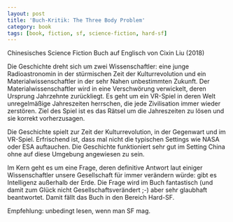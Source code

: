 ```yaml
---
layout: post
title: 'Buch-Kritik: The Three Body Problem'
category: book
tags: [book, fiction, sf, science-fiction, hard-sf]
---
```


Chinesisches Science Fiction Buch auf Englisch von Cixin Liu (2018)

Die Geschichte dreht sich um zwei Wissenschaftler: eine junge Radioastronomin in der stürmischen Zeit der Kulturrevolution und ein Materialwissenschaftler in der sehr Nahen unbestimmten Zukunft. Der Materialwissenschaftler wird in eine Verschwörung verwickelt, deren Ursprung Jahrzehnte zurückliegt. Es geht um ein VR-Spiel in deren Welt unregelmäßige Jahreszeiten herrschen, die jede Zivilisation immer wieder zerstören. Ziel des Spiel ist es das Rätsel um die Jahreszeiten zu lösen und sie korrekt vorherzusagen. 

Die Geschichte spielt zur Zeit der Kulturrevolution, in der Gegenwart und im VR-Spiel. Erfrischend ist, dass mal nicht die typischen Settings wie NASA oder ESA auftauchen. Die Geschichte funktioniert sehr gut im Setting China ohne auf diese Umgebung angewiesen zu sein. 

Im Kern geht es um eine Frage, deren definitive Antwort laut einiger Wissenschaftler unsere Gesellschaft für immer verändern würde: gibt es Intelligenz außerhalb der Erde. Die Frage wird im Buch fantastisch (und damit zum Glück nicht Gesellschaftsverändert ;-) aber sehr glaubhaft beantwortet. Damit fällt das Buch in den Bereich Hard-SF.

Empfehlung: unbedingt lesen, wenn man SF mag.
